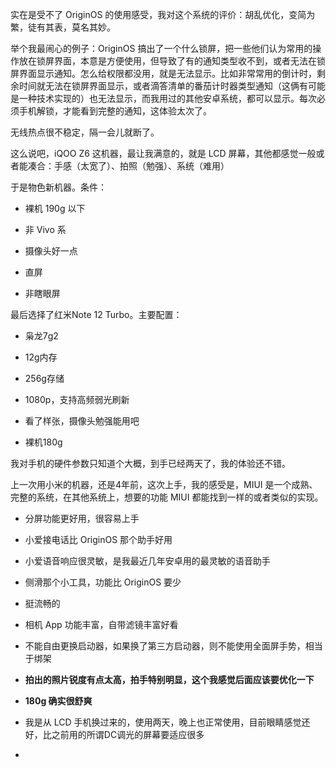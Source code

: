 实在是受不了 OriginOS 的使用感受，我对这个系统的评价：胡乱优化，变简为繁，徒有其表，莫名其妙。

举个我最闹心的例子：OriginOS 搞出了一个什么锁屏，把一些他们认为常用的操作放在锁屏界面，本意是方便使用，但导致了有的通知类型收不到，或者无法在锁屏界面显示通知。怎么给权限都没用，就是无法显示。比如非常常用的倒计时，剩余时间就无法在锁屏界面显示，或者滴答清单的番茄计时器类型通知（这俩有可能是一种技术实现的）也无法显示，而我用过的其他安卓系统，都可以显示。每次必须手机解锁，才能看到完整的通知，这体验太次了。

无线热点很不稳定，隔一会儿就断了。

这么说吧，iQOO Z6 这机器，最让我满意的，就是 LCD 屏幕，其他都感觉一般或者能凑合：手感（太宽了）、拍照（勉强）、系统（难用）

于是物色新机器。条件：

- 裸机 190g 以下

- 非 Vivo 系

- 摄像头好一点

- 直屏

- 非瞎眼屏



最后选择了红米Note 12 Turbo。主要配置：



- 枭龙7g2

- 12g内存

- 256g存储

- 1080p，支持高频弱光刷新

- 看了样张，摄像头勉强能用吧

- 裸机180g



我对手机的硬件参数只知道个大概，到手已经两天了，我的体验还不错。



上一次用小米的机器，还是4年前，这次上手，我的感受是，MIUI 是一个成熟、完整的系统，在其他系统上，想要的功能 MIUI 都能找到一样的或者类似的实现。



- 分屏功能更好用，很容易上手

- 小爱接电话比 OriginOS 那个助手好用

- 小爱语音响应很灵敏，是我最近几年安卓用的最灵敏的语音助手

- 侧滑那个小工具，功能比 OriginOS 要少

- 挺流畅的

- 相机 App 功能丰富，自带滤镜丰富好看

- 不能自由更换启动器，如果换了第三方启动器，则不能使用全面屏手势，相当于绑架

- **拍出的照片锐度有点太高，拍手特别明显，这个我感觉后面应该要优化一下**

- **180g 确实很舒爽**

- 我是从 LCD 手机换过来的，使用两天，晚上也正常使用，目前眼睛感觉还好，比之前用的所谓DC调光的屏幕要适应很多

- 








